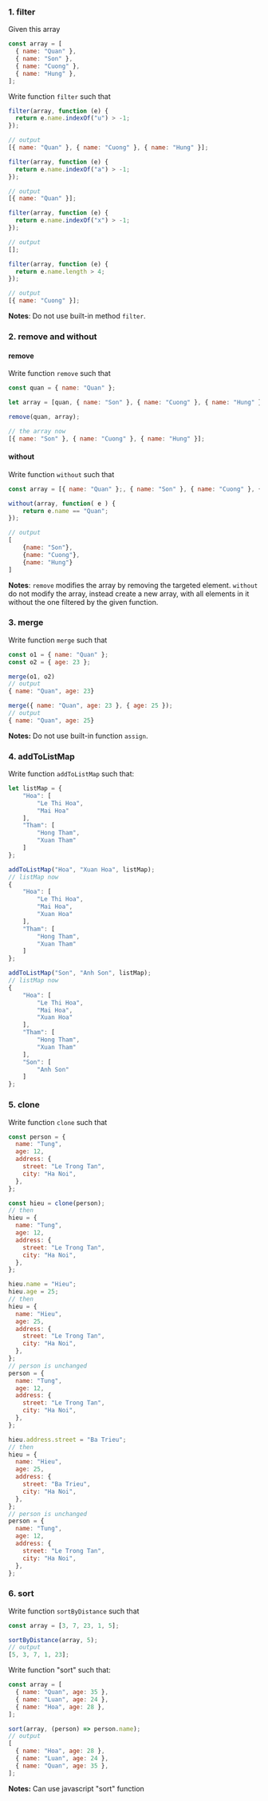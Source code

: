### 1. filter

Given this array

```js
const array = [
  { name: "Quan" },
  { name: "Son" },
  { name: "Cuong" },
  { name: "Hung" },
];
```

Write function `filter` such that

```js
filter(array, function (e) {
  return e.name.indexOf("u") > -1;
});

// output
[{ name: "Quan" }, { name: "Cuong" }, { name: "Hung" }];
```

```js
filter(array, function (e) {
  return e.name.indexOf("a") > -1;
});

// output
[{ name: "Quan" }];
```

```js
filter(array, function (e) {
  return e.name.indexOf("x") > -1;
});

// output
[];
```

```js
filter(array, function (e) {
  return e.name.length > 4;
});

// output
[{ name: "Cuong" }];
```

**Notes**: Do not use built-in method `filter`.

### 2. remove and without

#### remove

Write function `remove` such that

```js
const quan = { name: "Quan" };

let array = [quan, { name: "Son" }, { name: "Cuong" }, { name: "Hung" }];

remove(quan, array);

// the array now
[{ name: "Son" }, { name: "Cuong" }, { name: "Hung" }];
```

#### without

Write function `without` such that

```js
const array = [{ name: "Quan" };, { name: "Son" }, { name: "Cuong" }, { name: "Hung" }];

without(array, function( e ) {
	return e.name == "Quan";
});

// output
[
    {name: "Son"},
    {name: "Cuong"},
    {name: "Hung"}
]
```

**Notes**: `remove` modifies the array by removing the targeted element. `without` do not modify the array, instead create a new array, with all elements in it without the one filtered by the given function.

### 3. merge

Write function `merge` such that

```js
const o1 = { name: "Quan" };
const o2 = { age: 23 };

merge(o1, o2)
// output
{ name: "Quan", age: 23}

merge({ name: "Quan", age: 23 }, { age: 25 });
// output
{ name: "Quan", age: 25}

```

**Notes:** Do not use built-in function `assign`.

### 4. addToListMap

Write function `addToListMap` such that:

```js
let listMap = {
	"Hoa": [
		"Le Thi Hoa",
		"Mai Hoa"
	],
	"Tham": [
		"Hong Tham",
		"Xuan Tham"
	]
};

addToListMap("Hoa", "Xuan Hoa", listMap);
// listMap now
{
	"Hoa": [
		"Le Thi Hoa",
		"Mai Hoa",
		"Xuan Hoa"
	],
	"Tham": [
		"Hong Tham",
		"Xuan Tham"
	]
};

addToListMap("Son", "Anh Son", listMap);
// listMap now
{
	"Hoa": [
		"Le Thi Hoa",
		"Mai Hoa",
		"Xuan Hoa"
	],
	"Tham": [
		"Hong Tham",
		"Xuan Tham"
	],
	"Son": [
		"Anh Son"
	]
};
```

### 5. clone

Write function `clone` such that

```js
const person = {
  name: "Tung",
  age: 12,
  address: {
    street: "Le Trong Tan",
    city: "Ha Noi",
  },
};

const hieu = clone(person);
// then
hieu = {
  name: "Tung",
  age: 12,
  address: {
    street: "Le Trong Tan",
    city: "Ha Noi",
  },
};

hieu.name = "Hieu";
hieu.age = 25;
// then
hieu = {
  name: "Hieu",
  age: 25,
  address: {
    street: "Le Trong Tan",
    city: "Ha Noi",
  },
};
// person is unchanged
person = {
  name: "Tung",
  age: 12,
  address: {
    street: "Le Trong Tan",
    city: "Ha Noi",
  },
};

hieu.address.street = "Ba Trieu";
// then
hieu = {
  name: "Hieu",
  age: 25,
  address: {
    street: "Ba Trieu",
    city: "Ha Noi",
  },
};
// person is unchanged
person = {
  name: "Tung",
  age: 12,
  address: {
    street: "Le Trong Tan",
    city: "Ha Noi",
  },
};
```

### 6. sort

Write function `sortByDistance` such that

```js
const array = [3, 7, 23, 1, 5];

sortByDistance(array, 5);
// output
[5, 3, 7, 1, 23];
```

Write function "sort" such that:

```js
const array = [
  { name: "Quan", age: 35 },
  { name: "Luan", age: 24 },
  { name: "Hoa", age: 28 },
];

sort(array, (person) => person.name);
// output
[
  { name: "Hoa", age: 28 },
  { name: "Luan", age: 24 },
  { name: "Quan", age: 35 },
];
```

**Notes:** Can use javascript "sort" function
